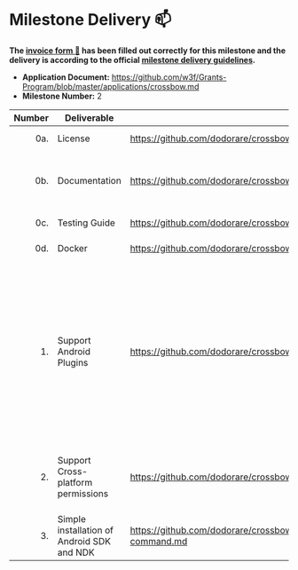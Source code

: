 # Milestone Delivery :mailbox:

**The [invoice form :pencil:](https://docs.google.com/forms/d/e/1FAIpQLSfmNYaoCgrxyhzgoKQ0ynQvnNRoTmgApz9NrMp-hd8mhIiO0A/viewform) has been filled out correctly for this milestone and the delivery is according to the official [milestone delivery guidelines](https://github.com/w3f/Grants-Program/blob/master/docs/milestone-deliverables-guidelines.md).**

* **Application Document:** https://github.com/w3f/Grants-Program/blob/master/applications/crossbow.md
* **Milestone Number:** 2

| Number | Deliverable | Link | Notes |
| -----: | ----------- | ------------- | ------------- |
| 0a. | License | https://github.com/dodorare/crossbow/blob/v0.1.6/LICENSE | Apache License 2.0 |
| 0b. | Documentation | https://github.com/dodorare/crossbow/tree/v0.1.6/docs | [code](https://github.com/dodorare/crossbow/blob/v0.1.6/crossbundle/cli/src/commands/build/android.rs#L68), [plugin tutorial](https://github.com/dodorare/crossbow/blob/v0.1.6/docs/crossbow-plugin.md), [permissions tutorial](https://github.com/dodorare/crossbow/blob/v0.1.6/docs/crossbow-permissions.md), [install docs](https://github.com/dodorare/crossbow/blob/v0.1.6/docs/crossbundle-install-command.md) |
| 0c. | Testing Guide | https://github.com/dodorare/crossbow/blob/v0.1.6/crossbundle/cli/tests/ | [integration tests](https://github.com/dodorare/crossbow/blob/v0.1.6/crossbundle/cli/tests/build_gradle.rs), [ci](https://github.com/dodorare/crossbow/blob/v0.1.6/.github/workflows/ci.yml) |
| 0d. | Docker | https://github.com/dodorare/crossbow/blob/v0.1.6/.github/docker/crossbundle.Dockerfile | [dockerfile](https://github.com/dodorare/crossbow/blob/v0.1.6/.github/docker/crossbundle.Dockerfile), [docker image](https://github.com/dodorare/crossbow/pkgs/container/crossbundle) |
| 1. | Support Android Plugins | https://github.com/dodorare/crossbow/blob/v0.1.6/docs/crossbow-plugin.md | [Crossbow Android](https://github.com/dodorare/crossbow/tree/v0.1.6/platform/android), [Crossbow Android Kotlin project](https://github.com/dodorare/crossbow/tree/v0.1.6/platform/android/java), [Crossbow Plugin Management](https://github.com/dodorare/crossbow/tree/v0.1.6/platform/android/java/lib/src/com/crossbow/library/plugin), [Crossbow AdMob Plugin](https://github.com/dodorare/crossbow/tree/v0.1.6/plugins/admob), [Crossbow AdMob usage example](https://github.com/dodorare/crossbow/tree/v0.1.6/examples/macroquad-permissions) |
| 2. | Support Cross-platform permissions | https://github.com/dodorare/crossbow/tree/v0.1.6/examples/macroquad-permissions | [Crossbow Permissions usage example](https://github.com/dodorare/crossbow/tree/v0.1.6/examples/macroquad-permissions), [Crossbow Permissions](https://github.com/dodorare/crossbow/blob/v0.1.6/platform/android/src/permission.rs) |
| 3. | Simple installation of Android SDK and NDK | https://github.com/dodorare/crossbow/blob/v0.1.6/docs/crossbundle-install-command.md | [docs](https://github.com/dodorare/crossbow/blob/v0.1.6/docs/crossbundle-install-command.md), [code](https://github.com/dodorare/crossbow/tree/v0.1.6/crossbundle/cli/src/commands/install) |
